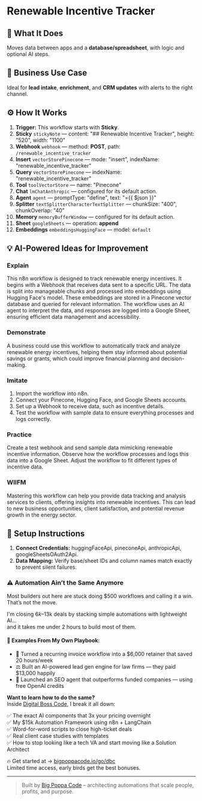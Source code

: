 # Renewable Incentive Tracker
  ## 🚀 What It Does
  Moves data between apps and a **database/spreadsheet**, with logic and optional AI steps.
  
  ## 💼 Business Use Case
  Ideal for **lead intake**, **enrichment**, and **CRM updates** with alerts to the right channel.
  
  ## ⚙️ How It Works
  1. **Trigger:** This workflow starts with **Sticky**.
  2. **Sticky** `stickyNote` — content: "## Renewable Incentive Tracker", height: "520", width: "1100"
3. **Webhook** `webhook` — method: **POST**, path: `/renewable_incentive_tracker`
4. **Insert** `vectorStorePinecone` — mode: "insert", indexName: "renewable_incentive_tracker"
5. **Query** `vectorStorePinecone` — indexName: "renewable_incentive_tracker"
6. **Tool** `toolVectorStore` — name: "Pinecone"
7. **Chat** `lmChatAnthropic` — configured for its default action.
8. **Agent** `agent` — promptType: "define", text: "={{ $json }}"
9. **Splitter** `textSplitterCharacterTextSplitter` — chunkSize: "400", chunkOverlap: "40"
10. **Memory** `memoryBufferWindow` — configured for its default action.
11. **Sheet** `googleSheets` — operation: **append**
12. **Embeddings** `embeddingsHuggingFace` — model: `default`
  
  ## 💡 AI-Powered Ideas for Improvement
  ### Explain
This n8n workflow is designed to track renewable energy incentives. It begins with a Webhook that receives data sent to a specific URL. The data is split into manageable chunks and processed into embeddings using Hugging Face's model. These embeddings are stored in a Pinecone vector database and queried for relevant information. The workflow uses an AI agent to interpret the data, and responses are logged into a Google Sheet, ensuring efficient data management and accessibility.

### Demonstrate
A business could use this workflow to automatically track and analyze renewable energy incentives, helping them stay informed about potential savings or grants, which could improve financial planning and decision-making.

### Imitate
1. Import the workflow into n8n.
2. Connect your Pinecone, Hugging Face, and Google Sheets accounts.
3. Set up a Webhook to receive data, such as incentive details.
4. Test the workflow with sample data to ensure everything processes and logs correctly.

### Practice
Create a test webhook and send sample data mimicking renewable incentive information. Observe how the workflow processes and logs this data into a Google Sheet. Adjust the workflow to fit different types of incentive data.

### WIIFM
Mastering this workflow can help you provide data tracking and analysis services to clients, offering insights into renewable incentives. This can lead to new business opportunities, client satisfaction, and potential revenue growth in the energy sector.
  
  ## 🔧 Setup Instructions
  1. **Connect Credentials:** huggingFaceApi, pineconeApi, anthropicApi, googleSheetsOAuth2Api.
2. **Data Mapping:** Verify base/sheet IDs and column names match exactly to prevent silent failures.
  
### ⚠️ Automation Ain’t the Same Anymore

Most builders out here are stuck doing $500 workflows and calling it a win.  
That’s not the move.  

I'm closing $6k–$13k deals by stacking simple automations with lightweight AI...  
and it takes me under 2 hours to build most of them.

#### 🧠 Examples From My Own Playbook:
- 🔁 Turned a recurring invoice workflow into a $6,000 retainer that saved 20 hours/week  
- ⚖️ Built an AI-powered lead gen engine for law firms — they paid $13,000 happily  
- 🚀 Launched an SEO agent that outperforms funded companies — using free OpenAI credits  

**Want to learn how to do the same?**  
Inside [Digital Boss Code](https://bigpoppacode.io/go/dbc), I break it all down:

✅ The exact AI components that 3x your pricing overnight  
✅ My $15k Automation Framework using n8n + LangChain  
✅ Word-for-word scripts to close high-ticket deals  
✅ Real client case studies with templates  
✅ How to stop looking like a tech VA and start moving like a Solution Architect  

🔥 Get started at → [bigpoppacode.io/go/dbc](https://bigpoppacode.io/go/dbc)  
Limited time access, early birds get the best bonuses.

---
> Built by [Big Poppa Code](https://bigpoppacode.io) – architecting automations that scale people, profits, and purpose.
  